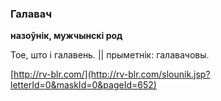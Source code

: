 ### Галавач
**назоўнік, мужчынскі род**

Тое, што і галавень. || прыметнік: галавачовы.

<a rel="author">[http://rv-blr.com/](http://rv-blr.com/slounik.jsp?letterId=0&maskId=0&pageId=652)</a>
